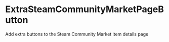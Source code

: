 # ExtraSteamCommunityMarketPageButton
Add extra buttons to the Steam Community Market item details page
